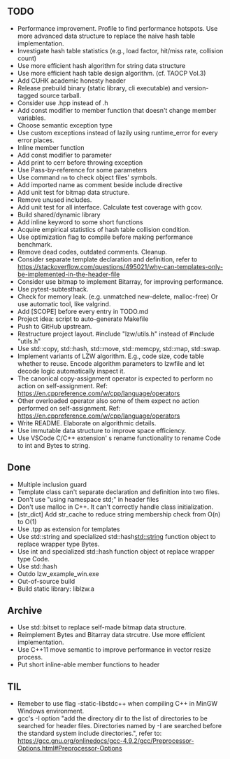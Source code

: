 ## TODO

- Performance improvement. Profile to find performance hotspots. Use more advanced data structure to replace the naive hash table implementation.
- Investigate hash table statistics (e.g., load factor, hit/miss rate, collision count)
- Use more efficient hash algorithm for string data structure
- Use more efficient hash table design algorithm. (cf. TAOCP Vol.3)
- Add CUHK academic honesty header
- Release prebuild binary (static library, cli executable) and version-tagged source tarball.
- Consider use .hpp instead of .h
- Add const modifier to member function that doesn't change member variables.
- Choose semantic exception type
- Use custom exceptions instead of lazily using runtime_error for every error places.
- Inline member function
- Add const modifier to parameter
- Add print to cerr before throwing exception
- Use Pass-by-reference for some parameters
- Use command `nm` to check object files' symbols.
- Add imported name as comment beside include directive
- Add unit test for bitmap data structure.
- Remove unused includes.
- Add unit test for all interface. Calculate test coverage with gcov.
- Build shared/dynamic library
- Add inline keyword to some short functions
- Acquire empirical statistics of hash table collision condition.
- Use optimization flag to compile before making performance benchmark.
- Remove dead codes, outdated comments. Cleanup.
- Consider separate template declaration and definition, refer to https://stackoverflow.com/questions/495021/why-can-templates-only-be-implemented-in-the-header-file
- Consider use bitmap to implement Bitarray, for improving performance.
- Use pytest-subtesthack.
- Check for memory leak. (e.g. unmatched new-delete, malloc-free) Or use automatic tool, like valgrind.
- Add \[SCOPE\] before every entry in TODO.md
- Project idea: script to auto-generate Makefile
- Push to GitHub upstream.
- Restructure project layout. #include "lzw/utils.h" instead of #include "utils.h"
- Use std::copy, std::hash, std::move, std::memcpy, std::map, std::swap.
- Implement variants of LZW algorithm. E.g., code size, code table whether to reuse. Encode algorithm parameters to lzwfile and let decode logic automatically inspect it.
- The canonical copy-assignment operator is expected to perform no action on self-assignment. Ref: https://en.cppreference.com/w/cpp/language/operators
- Other overloaded operator also some of them expect no action performed on self-assignment. Ref: https://en.cppreference.com/w/cpp/language/operators
- Write README. Elaborate on algorithmic details.
- Use immutable data structure to improve space efficiency.
- Use VSCode C/C++ extension' s rename functionality to rename Code to int and Bytes to string.


## Done

- Multiple inclusion guard
- Template class can't separate declaration and definition into two files.
- Don't use "using namespace std;" in header files
- Don't use malloc in C++. It can't correctly handle class initialization.
- [str_dict] Add str_cache to reduce string membership check from O(n) to O(1)
- Use .tpp as extension for templates
- Use std::string and specialized std::hash<std::string> function object to replace wrapper type Bytes.
- Use int and specialized std::hash<int> function object ot replace wrapper type Code.
- Use std::hash
- Outdo lzw_example_win.exe
- Out-of-source build
- Build static library: liblzw.a


## Archive

- Use std::bitset to replace self-made bitmap data structure.
- Reimplement Bytes and Bitarray data strcutre. Use more efficient implementation.
- Use C++11 move semantic to improve performance in vector resize process.
- Put short inline-able member functions to header


## TIL

- Remeber to use flag -static-libstdc++ when compiling C++ in MinGW Windows environment.
- gcc's -I option "add the directory dir to the list of directories to be searched for header files. Directories named by -I are searched before the standard system include directories.", refer to: https://gcc.gnu.org/onlinedocs/gcc-4.9.2/gcc/Preprocessor-Options.html#Preprocessor-Options
